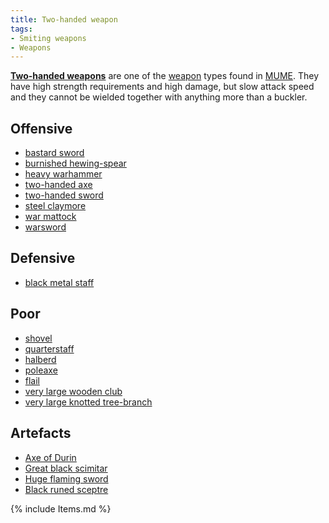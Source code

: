 ```yaml
---
title: Two-handed weapon
tags:
- Smiting weapons
- Weapons
---
```


**[Two-handed weapons](Two-handed_weapons "wikilink")** are one of the
[weapon](weapon "wikilink") types found in [MUME](MUME "wikilink"). They
have high strength requirements and high damage, but slow attack speed
and they cannot be wielded together with anything more than a buckler.

## Offensive

- [bastard sword](bastard_sword "wikilink")
- [burnished hewing-spear](burnished_hewing-spear "wikilink")
- [heavy warhammer](heavy_warhammer "wikilink")
- [two-handed axe](two-handed_axe "wikilink")
- [two-handed sword](two-handed_sword "wikilink")
- [steel claymore](steel_claymore "wikilink")
- [war mattock](war_mattock "wikilink")
- [warsword](warsword "wikilink")

## Defensive

- [black metal staff](black_metal_staff "wikilink")

## Poor

- [shovel](shovel "wikilink")
- [quarterstaff](quarterstaff "wikilink")
- [halberd](halberd "wikilink")
- [poleaxe](poleaxe "wikilink")
- [flail](flail "wikilink")
- [very large wooden club](very_large_wooden_club "wikilink")
- [very large knotted
  tree-branch](very_large_knotted_tree-branch "wikilink")

## Artefacts

- [Axe of Durin](the_Axe_of_Durin "wikilink")
- [Great black scimitar](the_great_black_scimitar "wikilink")
- [Huge flaming sword](the_huge_flaming_sword "wikilink")
- [Black runed sceptre](the_black_runed_sceptre "wikilink")

{% include Items.md %}
